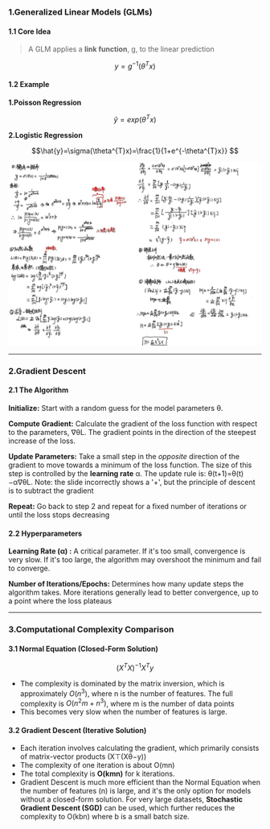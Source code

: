 ### 1.Generalized Linear Models (GLMs)

#### 1.1 Core Idea

>A GLM applies a **link function**, g, to the linear prediction


$$y=g^{-1}(\theta^{T}x)$$

#### 1.2 Example

**1.Poisson Regression**

$$\hat{y}=exp(\theta^{T}x)$$

**2.Logistic Regression**

$$\hat{y}=\sigma(\theta^{T}x)=\frac{1}{1+e^{-\theta^{T}x}} $$

![](Courses/Mathematices%20for%20machine%20learning/images/LogisticRegression.jpg)

***
### 2.Gradient Descent

#### 2.1 The Algorithm

**Initialize:** Start with a random guess for the model parameters θ.

**Compute Gradient:** Calculate the gradient of the loss function with respect to the parameters, ∇θ​L. The gradient points in the direction of the steepest increase of the loss.

**Update Parameters:** Take a small step in the _opposite_ direction of the gradient to move towards a minimum of the loss function. The size of this step is controlled by the **learning rate** α. The update rule is: θ(t+1)=θ(t)−α∇θ​L. Note: the slide incorrectly shows a '+', but the principle of descent is to subtract the gradient

**Repeat:** Go back to step 2 and repeat for a fixed number of iterations or until the loss stops decreasing

#### 2.2 Hyperparameters

**Learning Rate (α) :** A critical parameter. If it's too small, convergence is very slow. If it's too large, the algorithm may overshoot the minimum and fail to converge.

**Number of Iterations/Epochs:** Determines how many update steps the algorithm takes. More iterations generally lead to better convergence, up to a point where the loss plateaus

***
### 3.Computational Complexity Comparison

#### 3.1 Normal Equation (Closed-Form Solution)

$$(X^{T}X)^{-1}X^{T}y$$

* The complexity is dominated by the matrix inversion, which is approximately $O(n^{3})$, where n is the number of features. The full complexity is $O(n^{2}m+n^{3})$, where m is the number of data points
* This becomes very slow when the number of features is large.

#### 3.2 Gradient Descent (Iterative Solution)

* Each iteration involves calculating the gradient, which primarily consists of matrix-vector products (X⊤(Xθ−y))
* The complexity of one iteration is about O(mn)
* The total complexity is **O(kmn)** for k iterations.
* Gradient Descent is much more efficient than the Normal Equation when the number of features (n) is large, and it's the only option for models without a closed-form solution. For very large datasets, **Stochastic Gradient Descent (SGD)** can be used, which further reduces the complexity to O(kbn) where b is a small batch size.